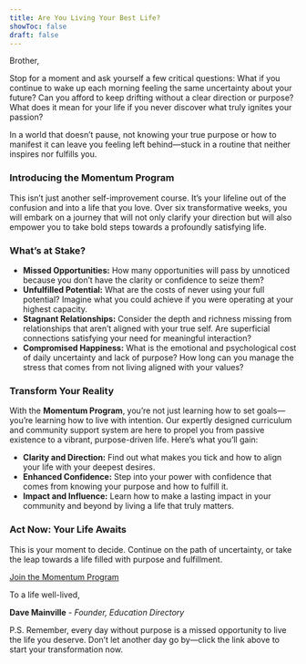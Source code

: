 ```yaml
---
title: Are You Living Your Best Life?
showToc: false
draft: false
---
```


Brother,

Stop for a moment and ask yourself a few critical questions: What if you continue to wake up each morning feeling the same uncertainty about your future? Can you afford to keep drifting without a clear direction or purpose? What does it mean for your life if you never discover what truly ignites your passion?

In a world that doesn’t pause, not knowing your true purpose or how to manifest it can leave you feeling left behind—stuck in a routine that neither inspires nor fulfills you.

### Introducing the Momentum Program

This isn’t just another self-improvement course. It’s your lifeline out of the confusion and into a life that you love. Over six transformative weeks, you will embark on a journey that will not only clarify your direction but will also empower you to take bold steps towards a profoundly satisfying life.

### What’s at Stake?

- **Missed Opportunities:** How many opportunities will pass by unnoticed because you don’t have the clarity or confidence to seize them?
- **Unfulfilled Potential:** What are the costs of never using your full potential? Imagine what you could achieve if you were operating at your highest capacity.
- **Stagnant Relationships:** Consider the depth and richness missing from relationships that aren’t aligned with your true self. Are superficial connections satisfying your need for meaningful interaction?
- **Compromised Happiness:** What is the emotional and psychological cost of daily uncertainty and lack of purpose? How long can you manage the stress that comes from not living aligned with your values?

### Transform Your Reality

With the **Momentum Program**, you’re not just learning how to set goals—you’re learning how to live with intention. Our expertly designed curriculum and community support system are here to propel you from passive existence to a vibrant, purpose-driven life. Here’s what you’ll gain:

- **Clarity and Direction:** Find out what makes you tick and how to align your life with your deepest desires.
- **Enhanced Confidence:** Step into your power with confidence that comes from knowing your purpose and how to fulfill it.
- **Impact and Influence:** Learn how to make a lasting impact in your community and beyond by living a life that truly matters.

### Act Now: Your Life Awaits

This is your moment to decide. Continue on the path of uncertainty, or take the leap towards a life filled with purpose and fulfillment.

[Join the Momentum Program](https://accelerate.thrivecart.com/6-week-momentum-sprint/)

To a life well-lived,

**Dave Mainville** *- Founder, Education Directory*

P.S. Remember, every day without purpose is a missed opportunity to live the life you deserve. Don’t let another day go by—click the link above to start your transformation now.
